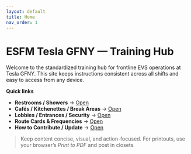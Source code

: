 ```yaml
---
layout: default
title: Home
nav_order: 1
---
```


# ESFM Tesla GFNY — Training Hub

Welcome to the standardized training hub for frontline EVS operations at Tesla GFNY. This site keeps instructions consistent across all shifts and easy to access from any device.

**Quick links**
- **Restrooms / Showers** → [Open](restrooms.html)
- **Cafés / Kitchenettes / Break Areas** → [Open](cafes.html)
- **Lobbies / Entrances / Security** → [Open](lobbies.html)
- **Route Cards & Frequencies** → [Open](route-cards.html)
- **How to Contribute / Update** → [Open](about.html)

> Keep content concise, visual, and action-focused. For printouts, use your browser’s *Print to PDF* and post in closets.
